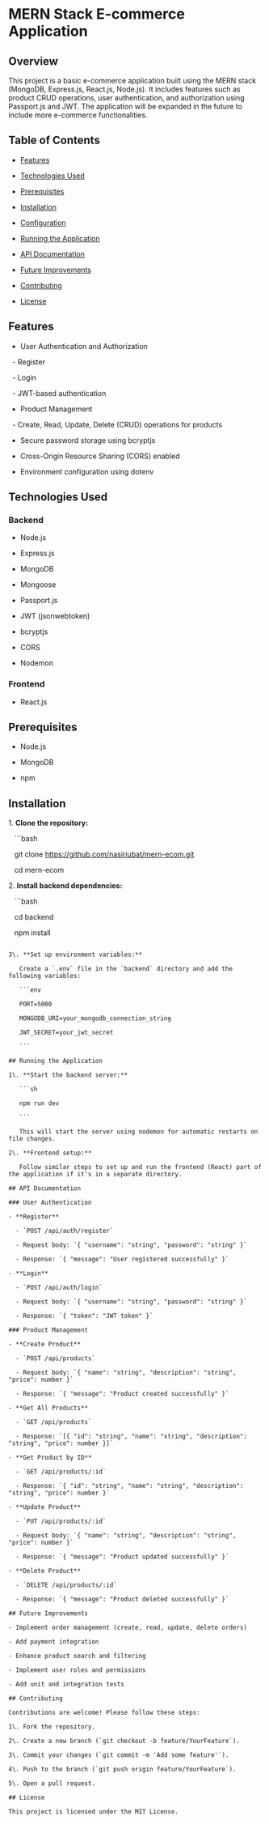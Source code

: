 

# MERN Stack E-commerce Application

## Overview

This project is a basic e-commerce application built using the MERN stack (MongoDB, Express.js, React.js, Node.js). It includes features such as product CRUD operations, user authentication, and authorization using Passport.js and JWT. The application will be expanded in the future to include more e-commerce functionalities.

## Table of Contents

- [Features](#features)

- [Technologies Used](#technologies-used)

- [Prerequisites](#prerequisites)

- [Installation](#installation)

- [Configuration](#configuration)

- [Running the Application](#running-the-application)

- [API Documentation](#api-documentation)

- [Future Improvements](#future-improvements)

- [Contributing](#contributing)

- [License](#license)

## Features

- User Authentication and Authorization

  - Register

  - Login

  - JWT-based authentication

- Product Management

  - Create, Read, Update, Delete (CRUD) operations for products

- Secure password storage using bcryptjs

- Cross-Origin Resource Sharing (CORS) enabled

- Environment configuration using dotenv

## Technologies Used

### Backend

- Node.js

- Express.js

- MongoDB

- Mongoose

- Passport.js

- JWT (jsonwebtoken)

- bcryptjs

- CORS

- Nodemon

### Frontend

- React.js 

## Prerequisites

- Node.js 

- MongoDB 

- npm 

## Installation

1\. **Clone the repository:**

   ```bash

   git clone https://github.com/nasiriubat/mern-ecom.git

   cd mern-ecom


2\. **Install backend dependencies:**

   ```bash

   cd backend

   npm install
   ```

3\. **Set up environment variables:**

   Create a `.env` file in the `backend` directory and add the following variables:

   ```env

   PORT=5000

   MONGODB_URI=your_mongodb_connection_string

   JWT_SECRET=your_jwt_secret

   ```

## Running the Application

1\. **Start the backend server:**

   ```sh

   npm run dev

   ```

   This will start the server using nodemon for automatic restarts on file changes.

2\. **Frontend setup:**

   Follow similar steps to set up and run the frontend (React) part of the application if it's in a separate directory.

## API Documentation

### User Authentication

- **Register**

  - `POST /api/auth/register`

  - Request body: `{ "username": "string", "password": "string" }`

  - Response: `{ "message": "User registered successfully" }`

- **Login**

  - `POST /api/auth/login`

  - Request body: `{ "username": "string", "password": "string" }`

  - Response: `{ "token": "JWT token" }`

### Product Management

- **Create Product**

  - `POST /api/products`

  - Request body: `{ "name": "string", "description": "string", "price": number }`

  - Response: `{ "message": "Product created successfully" }`

- **Get All Products**

  - `GET /api/products`

  - Response: `[{ "id": "string", "name": "string", "description": "string", "price": number }]`

- **Get Product by ID**

  - `GET /api/products/:id`

  - Response: `{ "id": "string", "name": "string", "description": "string", "price": number }`

- **Update Product**

  - `PUT /api/products/:id`

  - Request body: `{ "name": "string", "description": "string", "price": number }`

  - Response: `{ "message": "Product updated successfully" }`

- **Delete Product**

  - `DELETE /api/products/:id`

  - Response: `{ "message": "Product deleted successfully" }`

## Future Improvements

- Implement order management (create, read, update, delete orders)

- Add payment integration

- Enhance product search and filtering

- Implement user roles and permissions

- Add unit and integration tests

## Contributing

Contributions are welcome! Please follow these steps:

1\. Fork the repository.

2\. Create a new branch (`git checkout -b feature/YourFeature`).

3\. Commit your changes (`git commit -m 'Add some feature'`).

4\. Push to the branch (`git push origin feature/YourFeature`).

5\. Open a pull request.

## License

This project is licensed under the MIT License.



